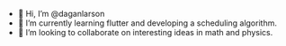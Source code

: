- 👋 Hi, I’m @daganlarson
- 🌱 I’m currently learning flutter and developing a scheduling algorithm.
- 💞️ I’m looking to collaborate on interesting ideas in math and physics.

<!---
daganlarson/daganlarson is a ✨ special ✨ repository because its `README.md` (this file) appears on your GitHub profile.
You can click the Preview link to take a look at your changes.
--->
